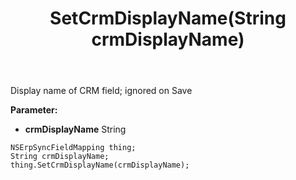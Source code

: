 ﻿---
uid: crmscript_ref_NSErpSyncFieldMapping_SetCrmDisplayName
title: SetCrmDisplayName(String crmDisplayName)
intellisense: NSErpSyncFieldMapping.SetCrmDisplayName
keywords: NSErpSyncFieldMapping, GetCrmDisplayName
so.topic: reference
---

Display name of CRM field; ignored on Save

**Parameter:** 
 - **crmDisplayName** String

```crmscript
NSErpSyncFieldMapping thing;
String crmDisplayName;
thing.SetCrmDisplayName(crmDisplayName);
```

